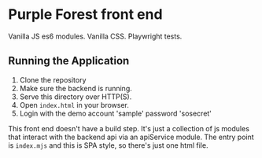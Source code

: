 # Purple Forest front end

Vanilla JS es6 modules. Vanilla CSS. Playwright tests.

## Running the Application

1. Clone the repository
2. Make sure the backend is running.
3. Serve this directory over HTTP(S).
4. Open `index.html` in your browser.
5. Login with the demo account 'sample' password 'sosecret'

This front end doesn't have a build step. It's just a collection of js modules that interact with the backend api via an apiService module. The entry point is `index.mjs` and this is SPA style, so there's just one html file.
